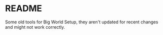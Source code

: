 # README #

Some old tools for Big World Setup, they aren't updated for recent changes and might not work correctly.